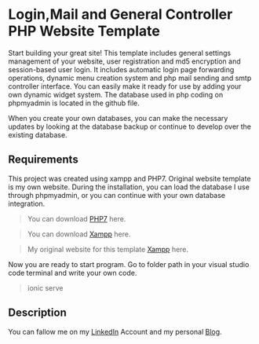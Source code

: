 # Login,Mail and General Controller PHP Website Template


Start building your great site! This template includes general settings management of your website, user registration and md5 encryption and session-based user login. It includes automatic login page forwarding operations, dynamic menu creation system and php mail sending and smtp controller interface. You can easily make it ready for use by adding your own dynamic widget system. The database used in php coding on phpmyadmin is located in the github file.

When you create your own databases, you can make the necessary updates by looking at the database backup or continue to develop over the existing database.


## Requirements


This project was created using xampp and PHP7. Original website template is my own website. During the installation, you can load the database I use through phpmyadmin, or you can continue with your own database integration.
>You can download [PHP7](https://www.php.net/downloads.php) here.

>You can download [Xampp](https://www.apachefriends.org/tr/download.html) here.

>My original website for this template [Xampp](http://www.oldthiefstudio.com) here.

Now you are ready to start program. Go to  folder path in your visual studio code terminal and write your own code.

>ionic serve

## Description

You can fallow me on my [LinkedIn](https://www.linkedin.com/in/hasan-bahad%C4%B1r-nural-062b221a2/) Account and my personal [Blog](http://www.bahadirnural.org/).

